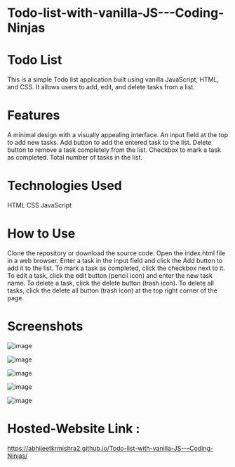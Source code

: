 # Todo-list-with-vanilla-JS---Coding-Ninjas

# Todo List
This is a simple Todo list application built using vanilla JavaScript, HTML, and CSS. It allows users to add, edit, and delete tasks from a list.

# Features
A minimal design with a visually appealing interface.
An input field at the top to add new tasks.
Add button to add the entered task to the list.
Delete button to remove a task completely from the list.
Checkbox to mark a task as completed.
Total number of tasks in the list.
# Technologies Used
HTML
CSS
JavaScript
# How to Use
Clone the repository or download the source code.
Open the index.html file in a web browser.
Enter a task in the input field and click the Add button to add it to the list.
To mark a task as completed, click the checkbox next to it.
To edit a task, click the edit button (pencil icon) and enter the new task name.
To delete a task, click the delete button (trash icon).
To delete all tasks, click the delete all button (trash icon) at the top right corner of the page.

# Screenshots

![image](https://github.com/AbhijeetKrMishra2/Todo-list-with-vanilla-JS---Coding-Ninjas/assets/139151966/7454320b-7e9c-49c5-903c-f5f1b7a0f9a9)

![image](https://github.com/AbhijeetKrMishra2/Todo-list-with-vanilla-JS---Coding-Ninjas/assets/139151966/59976b42-33f6-47cb-948b-1a3f3a452a37)

![image](https://github.com/AbhijeetKrMishra2/Todo-list-with-vanilla-JS---Coding-Ninjas/assets/139151966/5a7eb3bf-f948-4577-85fe-37dc7a856fce)

![image](https://github.com/AbhijeetKrMishra2/Todo-list-with-vanilla-JS---Coding-Ninjas/assets/139151966/8ae63b14-d033-43e1-8c5b-2b72612963fd)

![image](https://github.com/AbhijeetKrMishra2/Todo-list-with-vanilla-JS---Coding-Ninjas/assets/139151966/9d534882-481b-4242-b780-da2e229d25d5)

# Hosted-Website Link :
https://abhijeetkrmishra2.github.io/Todo-list-with-vanilla-JS---Coding-Ninjas/


